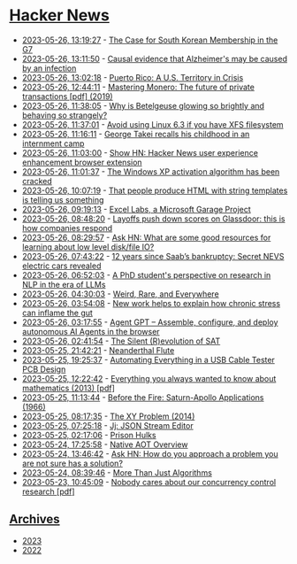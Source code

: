 # [Hacker News](https://kherrick.github.io/hacker-news/)

* [2023-05-26, 13:19:27](https://news.ycombinator.com/item?id=36083707) - [The Case for South Korean Membership in the G7](https://nationalinterest.org/feature/case-south-korean-membership-g7-206233)
* [2023-05-26, 13:11:50](https://news.ycombinator.com/item?id=36083620) - [Causal evidence that Alzheimer&#x27;s may be caused by an infection](https://twitter.com/PGeldsetzer1/status/1661776663074738176)
* [2023-05-26, 13:02:18](https://news.ycombinator.com/item?id=36083500) - [Puerto Rico: A U.S. Territory in Crisis](https://www.cfr.org/backgrounder/puerto-rico-us-territory-crisis)
* [2023-05-26, 12:44:11](https://news.ycombinator.com/item?id=36083304) - [Mastering Monero: The future of private transactions [pdf] (2019)](https://masteringmonero.com/book/Mastering%20Monero%20First%20Edition%20by%20SerHack%20and%20Monero%20Community.pdf)
* [2023-05-26, 11:38:05](https://news.ycombinator.com/item?id=36082798) - [Why is Betelgeuse glowing so brightly and behaving so strangely?](https://www.theguardian.com/science/2023/may/26/its-new-territory-why-is-betelgeuse-is-glowing-so-brightly-and-behaving-so-strangely)
* [2023-05-26, 11:37:01](https://news.ycombinator.com/item?id=36082788) - [Avoid using Linux 6.3 if you have XFS filesystem](https://bugzilla.redhat.com/show_bug.cgi?id=2208553)
* [2023-05-26, 11:16:11](https://news.ycombinator.com/item?id=36082642) - [George Takei recalls his childhood in an internment camp](https://www.bbc.com/reel/video/p0fqggwq/george-takei-recalls-his-childhood-in-an-internment-camp)
* [2023-05-26, 11:03:00](https://news.ycombinator.com/item?id=36082551) - [Show HN: Hacker News user experience enhancement browser extension](https://carina.app/hnux)
* [2023-05-26, 11:01:37](https://news.ycombinator.com/item?id=36082542) - [The Windows XP activation algorithm has been cracked](https://www.theregister.com/2023/05/26/windows_xp_activation_cracked/)
* [2023-05-26, 10:07:19](https://news.ycombinator.com/item?id=36082180) - [That people produce HTML with string templates is telling us something](https://utcc.utoronto.ca/~cks/space/blog/programming/OnHTMLViaStringTemplates)
* [2023-05-26, 09:19:13](https://news.ycombinator.com/item?id=36081851) - [Excel Labs, a Microsoft Garage Project](https://appsource.microsoft.com/en-us/product/office/wa200003696?tab=overview&exp=kyyw)
* [2023-05-26, 08:48:20](https://news.ycombinator.com/item?id=36081655) - [Layoffs push down scores on Glassdoor: this is how companies respond](https://newsletter.pragmaticengineer.com/p/layoffs-push-down-scores-on-glassdoor)
* [2023-05-26, 08:29:57](https://news.ycombinator.com/item?id=36081540) - [Ask HN: What are some good resources for learning about low level disk&#x2F;file IO?](https://news.ycombinator.com/item?id=36081540)
* [2023-05-26, 07:43:22](https://news.ycombinator.com/item?id=36081240) - [12 years since Saab’s bankruptcy: Secret NEVS electric cars revealed](https://www.vibilagare.se/english/12-years-saabs-bankruptcy-secret-nevs-electric-cars-revealed)
* [2023-05-26, 06:52:03](https://news.ycombinator.com/item?id=36080886) - [A PhD student&#x27;s perspective on research in NLP in the era of LLMs](https://arxiv.org/abs/2305.12544)
* [2023-05-26, 04:30:03](https://news.ycombinator.com/item?id=36079940) - [Weird, Rare, and Everywhere](https://hakaimagazine.com/features/weird-rare-and-everywhere/)
* [2023-05-26, 03:54:08](https://news.ycombinator.com/item?id=36079649) - [New work helps to explain how chronic stress can inflame the gut](https://www.nature.com/articles/d41586-023-01700-y)
* [2023-05-26, 03:17:55](https://news.ycombinator.com/item?id=36079382) - [Agent GPT – Assemble, configure, and deploy autonomous AI Agents in the browser](https://agentgpt.reworkd.ai/)
* [2023-05-26, 02:41:54](https://news.ycombinator.com/item?id=36079115) - [The Silent (R)evolution of SAT](https://cacm.acm.org/magazines/2023/6/273222-the-silent-revolution-of-sat/fulltext)
* [2023-05-25, 21:42:21](https://news.ycombinator.com/item?id=36076629) - [Neanderthal Flute](https://www.nms.si:443/en/collections/highlights/343-Neanderthal-flute)
* [2023-05-25, 19:25:37](https://news.ycombinator.com/item?id=36074959) - [Automating Everything in a USB Cable Tester PCB Design](https://www.jitx.com/blog/automating-everything-in-a-usb-cable-tester-pcb-design)
* [2023-05-25, 12:22:42](https://news.ycombinator.com/item?id=36069847) - [Everything you always wanted to know about mathematics (2013) [pdf]](https://www.math.cmu.edu/~jmackey/151_128/bws_book.pdf)
* [2023-05-25, 11:13:44](https://news.ycombinator.com/item?id=36069260) - [Before the Fire: Saturn-Apollo Applications (1966)](https://www.wired.com/2012/08/before-the-fire/)
* [2023-05-25, 08:17:35](https://news.ycombinator.com/item?id=36068243) - [The XY Problem (2014)](https://xyproblem.info/)
* [2023-05-25, 07:25:18](https://news.ycombinator.com/item?id=36067958) - [Jj: JSON Stream Editor](https://github.com/tidwall/jj)
* [2023-05-25, 02:17:06](https://news.ycombinator.com/item?id=36066381) - [Prison Hulks](https://www.historytoday.com/archive/history-matters/indelible-hulk)
* [2023-05-24, 17:25:58](https://news.ycombinator.com/item?id=36061376) - [Native AOT Overview](https://ericsink.com/native_aot/overview.html)
* [2023-05-24, 13:46:42](https://news.ycombinator.com/item?id=36057997) - [Ask HN: How do you approach a problem you are not sure has a solution?](https://news.ycombinator.com/item?id=36057997)
* [2023-05-24, 08:39:46](https://news.ycombinator.com/item?id=36055490) - [More Than Just Algorithms](https://queue.acm.org/detail.cfm?id=3587481)
* [2023-05-23, 10:45:09](https://news.ycombinator.com/item?id=36042371) - [Nobody cares about our concurrency control research [pdf]](https://www.cs.cmu.edu/~pavlo/slides/pavlo-keynote-sigmod2017.pdf)

## [Archives](archives/index.md)

* [2023](archives/2023/index.md)
* [2022](archives/2022/index.md)
